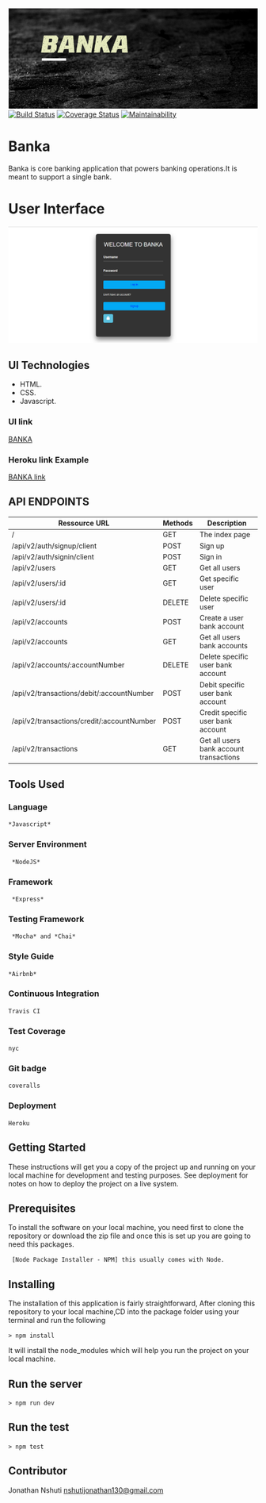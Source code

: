 ![Banka](images/front.PNG)
[![Build Status](https://travis-ci.org/nshutijonathan/Banka.svg?branch=develop)](https://travis-ci.org/nshutijonathan/Banka)
[![Coverage Status](https://coveralls.io/repos/github/nshutijonathan/Banka/badge.svg?branch=develop)](https://coveralls.io/github/nshutijonathan/Banka?branch=develop)
[![Maintainability](https://api.codeclimate.com/v1/badges/f9967a634125a11b3a3a/maintainability)](https://codeclimate.com/github/nshutijonathan/Banka/maintainability)
# Banka
Banka is core banking application that powers banking operations.It is meant to support a single bank.

# User Interface

![BANKA](images/ui.PNG "banka")

## UI Technologies
* HTML.
* CSS.
* Javascript.
### UI link
 [BANKA](https://nshutijonathan.github.io/Banka/ui/html/)

 ### Heroku link Example

[BANKA link](https://bankaweb.herokuapp.com/)

## API ENDPOINTS
| Ressource URL | Methods  | Description  |
| ------- | --- | --- |
| / | GET | The index page |
| /api/v2/auth/signup/client| POST | Sign up |
| /api/v2/auth/signin/client| POST | Sign in |
| /api/v2/users| GET | Get all users |
| /api/v2/users/:id| GET | Get specific user |
| /api/v2/users/:id| DELETE| Delete specific user |
| /api/v2/accounts| POST | Create a user bank account |
| /api/v2/accounts| GET| Get all  users bank accounts |
| /api/v2/accounts/:accountNumber| DELETE| Delete specific user bank account |
| /api/v2/transactions/debit/:accountNumber| POST| Debit specific user bank account |
| /api/v2/transactions/credit/:accountNumber| POST| Credit specific user bank account |
| /api/v2/transactions| GET| Get all users bank account transactions |
## Tools Used

### Language
```
*Javascript*
```
### Server Environment
```
 *NodeJS* 
 ```
### Framework
```
 *Express* 
 ```
### Testing Framework
```
 *Mocha* and *Chai*
 ```
### Style Guide
```
*Airbnb*
```
### Continuous Integration
```
Travis CI
```
### Test Coverage
```
nyc
```
### Git badge
```
coveralls
```
### Deployment
```
Heroku
```
## Getting Started
These instructions will get you a copy of the project up and running on your local machine for development and testing purposes. See deployment for notes on how to deploy the project on a live system.
## Prerequisites
To install the software on your local machine, you need first to clone the repository or download the zip file and once this is set up you are going to need this packages.

```
 [Node Package Installer - NPM] this usually comes with Node.
```

## Installing
The installation of this application is fairly straightforward, After cloning this repository to your local machine,CD into the package folder using your terminal and run the following

```
> npm install
```

It will install the node_modules which will help you run the project on your local machine.

## Run the server
```
> npm run dev
```
## Run the test
```
> npm test
```


## Contributor
Jonathan Nshuti <nshutijonathan130@gmail.com>
